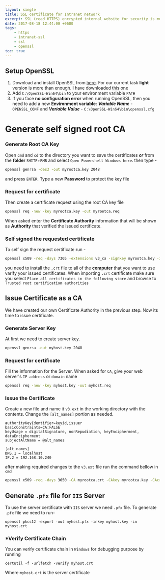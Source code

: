 ```yaml
---
layout: single
title: SSL certificate for Intranet network
excerpt: SSL (read HTTPS) encrypted internal website for security is must for banking solution. This is how I solved the problem. 
date: 2017-08-18 12:44:00 +0600
tags: 
    - https
    - intranet-ssl
    - ssl
    - openssl
toc: true
---
```

## Setup OpenSSL
1. Download and install OpenSSL from [here](https://slproweb.com/products/Win32OpenSSL.html). For our current task **light** version is more than enough. I have downloaded [this](https://slproweb.com/download/Win64OpenSSL_Light-1_1_0f.exe) one
2. Add `C:\OpenSSL-Win64\bin` to your environment variable `PATH`
3. If you face **no configuration error** when running OpenSSL, then you need to add a new **Environment variable**: _**Variable Name**_ - `OPENSSL_CONF` and _**Variable Value**_ - `C:\OpenSSL-Win64\bin\openssl.cfg`

# Generate self signed root CA 
### Generate Root CA Key
Open `cmd` and `cd` to the directory you want to save the certificates _**or**_ from the **folder** `SHITF`+`RMB` and select `Open Powershell Windows here`. then type - 

```bash
openssl genrsa -des3 -out myrootca.key 2048
``` 
and press `ENTER`. Type a new **Password** to protect the key file

### Request for certificate
Then create a certificate request using the root CA key file
```bash
openssl req -new -key myrootca.key -out myrootca.req
```
When asked enter the **Certificate Authority** information that will be shown as **Authority** that verified the issued certificate.

### Self signed the requested certificate
To self sign the request certificate run -
```bash
openssl x509 -req -days 7305 -extensions v3_ca -signkey myrootca.key -in myrootca.req -out myrootca.crt
```
you need to install the `.crt` file to all of the **computer** that you want to use varify your issued certificates. When importing `.crt` certificate make sure you select `Place all certificates in the following store` and browse to `Trusted root certification authorities`

## Issue Certificate as a CA
We have created our own Certificate Authority in the previous step. Now its time to issue certificate. 

### Generate Server Key
At first we need to create server key.
```bash
openssl genrsa -out myhost.key 2048
```
### Request for certificate
Fill the information for the Server. When asked for `CA`, give your web server's `IP address` or `domain` name 
```bash
openssl req -new -key myhost.key -out myhost.req
```
### Issue the Certificate
Create a new file and name it `v3.ext` in the working directory with the contents. Change the `[alt_names]` portion as needed.
```ext
authorityKeyIdentifier=keyid,issuer
basicConstraints=CA:FALSE
keyUsage = digitalSignature, nonRepudiation, keyEncipherment, dataEncipherment
subjectAltName = @alt_names

[alt_names]
DNS.1 = localhost
IP.2 = 192.168.10.240
```
after making required changes to the `v3.ext` file run the command bellow in `cmd`

```bash
openssl x509 -req -days 3650 -CA myrootca.crt -CAkey myrootca.key -CAcreateserial -sha256 -extfile v3.ext -out myhost.crt -in myhost.req
```

## Generate `.pfx` file for `IIS` Server
To use the server certificate with `IIS` server we need `.pfx` file. To generate `.pfx` file we need to run-
```
openssl pkcs12 -export -out myhost.pfx -inkey myhost.key -in myhost.crt
```



### *Verify Certificate Chain
You can verify certificate chain in `Windows` for debugging purpose by running
```
certutil -f -urlfetch -verify myhost.crt
```
Where `myhost.crt` is the server certificate
